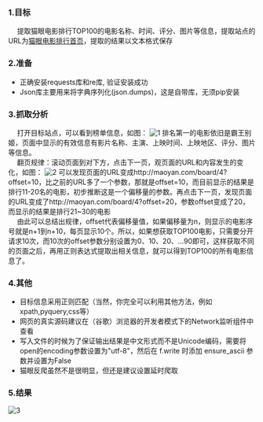 ### 1.目标
&emsp; 提取猫眼电影排行TOP100的电影名称、时间、评分、图片等信息，提取站点的URL为[猫眼电影排行首页](http://maoyan.com/board/4)，提取的结果以文本格式保存

### 2.准备
+ 正确安装requests库和re库, 验证安装成功
+ Json库主要用来将字典序列化(json.dumps)，这是自带库，无须pip安装

### 3.抓取分析
&emsp; 打开目标站点，可以看到榜单信息，如图：
![1](https://qiniu.cuiqingcai.com/wp-content/uploads/2018/02/3-11.jpg)
排名第一的电影依旧是霸王别姬，页面中显示的有效信息有影片名称、主演、上映时间、上映地区、评分、图片等信息。   
&emsp; 翻页规律：滚动页面到对下方，点击下一页，观页面的URL和内容发生的变化，如图：
![2](https://qiniu.cuiqingcai.com/wp-content/uploads/2018/02/3-12.jpg)
可以发现页面的URL变成http://maoyan.com/board/4?offset=10，比之前的URL多了一个参数，那就是offset=10，而目前显示的结果是排行11-20名的电影，初步推断这是一个偏移量的参数。再点击下一页，发现页面的URL变成了http://maoyan.com/board/4?offset=20，参数offset变成了20，而显示的结果是排行21~30的电影  
&emsp; 由此可以总结出规律，offset代表偏移量值，如果偏移量为n，则显示的电影序号就是n+1到n+10，每页显示10个。所以，如果想获取TOP100电影，只需要分开请求10次，而10次的offset参数分别设置为0、10、20、…90即可，这样获取不同的页面之后，再用正则表达式提取出相关信息，就可以得到TOP100的所有电影信息了。

### 4.其他
+ 目标信息采用正则匹配（当然，你完全可以利用其他方法，例如xpath,pyquery,css等）
+ 网页的真实源码建议在（谷歌）浏览器的开发者模式下的Network监听组件中查看
+ 写入文件的时候为了保证输出结果是中文形式而不是Unicode编码，需要将open的encoding参数设置为"utf-8"，然后在 f.write 时添加 ensure_ascii 参数并设置为False
+ 猫眼反爬虽然不是很明显，但还是建议设置延时爬取

### 5.结果
![3](https://qiniu.cuiqingcai.com/wp-content/uploads/2018/02/3-15.jpg)